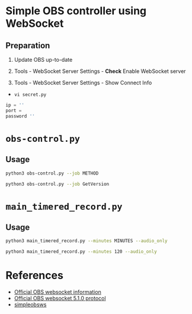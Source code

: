# Simple OBS controller using WebSocket

## Preparation

1. Update OBS up-to-date

2. Tools - WebSocket Server Settings - **Check** Enable WebSocket server

3. Tools - WebSocket Server Settings - Show Connect Info

- `vi secret.py`

```python
ip = ''
port = 
password ''
```

# `obs-control.py`

## Usage

```bash
python3 obs-control.py --job METHOD
```

```bash
python3 obs-control.py --job GetVersion
```

# `main_timered_record.py`

## Usage

```bash
python3 main_timered_record.py --minutes MINUTES --audio_only
```

```bash
python3 main_timered_record.py --minutes 120 --audio_only
```

# References

- [Official OBS websocket information](https://github.com/obsproject/obs-websocket)
- [Official OBS websocket 5.1.0 protocol](https://github.com/obsproject/obs-websocket/blob/master/docs/generated/protocol.md)
- [simpleobsws](https://github.com/IRLToolkit/simpleobsws/tree/master)
